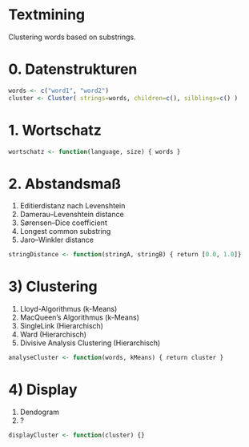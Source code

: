 # Textmining
Clustering words based on substrings.


# 0. Datenstrukturen

```r
words <- c("word1", "word2")
cluster <- Cluster( strings=words, children=c(), silblings=c() )
```

# 1. Wortschatz

```r
wortschatz <- function(language, size) { words }
```
# 2. Abstandsmaß

  1. Editierdistanz nach Levenshtein
  2. Damerau–Levenshtein distance
  3. Sørensen–Dice coefficient
  4. Longest common substring
  5. Jaro–Winkler distance

```r
stringDistance <- function(stringA, stringB) { return [0.0, 1.0]}
```

# 3) Clustering
  1. Lloyd-Algorithmus (k-Means)
  2. MacQueen’s Algorithmus (k-Means)
  3. SingleLink (Hierarchisch)
  4. Ward (Hierarchisch)
  5. Divisive Analysis Clustering (Hierarchisch)

```r
analyseCluster <- function(words, kMeans) { return cluster }
```

# 4) Display
  1. Dendogram
  2. ?

```r
displayCluster <- function(cluster) {}
```

